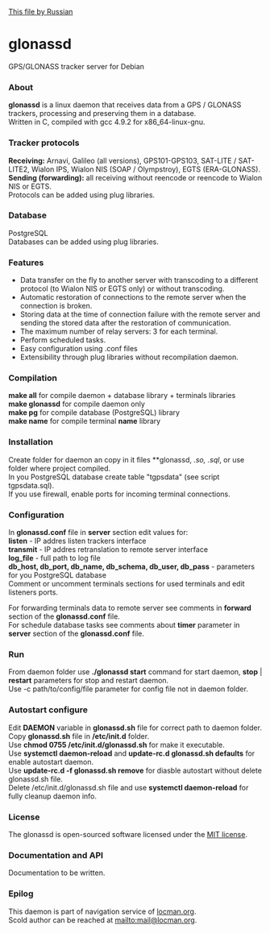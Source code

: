 [This file by Russian](ru/README.md)

# glonassd
GPS/GLONASS tracker server for Debian

### About
**glonassd** is a linux daemon that receives data from a GPS / GLONASS trackers, processing and preserving them in a database.<br>
Written in C, сompiled with gcc 4.9.2 for x86_64-linux-gnu.

### Tracker protocols
**Receiving:** Arnavi, Galileo (all versions), GPS101-GPS103, SAT-LITE / SAT-LITE2, Wialon IPS, Wialon NIS (SOAP / Olympstroy), EGTS (ERA-GLONASS).<br>
**Sending (forwarding):** all receiving without reencode or reencode to Wialon NIS or EGTS.<br>
Protocols can be added using plug libraries.

### Database
PostgreSQL<br>
Databases can be added using plug libraries.

### Features
* Data transfer on the fly to another server with transcoding to a different protocol (to Wialon NIS or EGTS only) or without transcoding.
* Automatic restoration of connections to the remote server when the connection is broken.
* Storing data at the time of connection failure with the remote server and sending the stored data after the restoration of communication.
* The maximum number of relay servers: 3 for each terminal.
* Perform scheduled tasks.
* Easy configuration using .conf files
* Extensibility through plug libraries without recompilation daemon.

### Compilation
**make all** for compile daemon + database library + terminals libraries<br>
**make glonassd** for compile daemon only<br>
**make pg** for compile database (PostgreSQL) library<br>
**make name** for compile terminal **name** library

### Installation
Create folder for daemon an copy in it files **glonassd, *.so, *.sql**, or use folder where project compiled.<br>
In you PostgreSQL database create table "tgpsdata" (see script tgpsdata.sql).<br>
If you use firewall, enable ports for incoming terminal connections.

### Configuration
In **glonassd.conf** file in **server** section edit values for:<br>
**listen** - IP addres listen trackers interface<br>
**transmit** - IP addres retranslation to remote server interface<br>
**log_file** - full path to log file<br>
**db_host, db_port, db_name, db_schema, db_user, db_pass** - parameters for you PostgreSQL database<br>
Comment or uncomment terminals sections for used terminals and edit listeners ports.

For forwarding terminals data to remote server see comments in **forward** section of the **glonassd.conf** file.<br>
For schedule database tasks see comments about **timer** parameter in **server** section of the **glonassd.conf** file.

### Run
From daemon folder use **./glonassd start** command for start daemon, **stop** | **restart** parameters for stop and restart daemon.<br>
Use -c path/to/config/file parameter for config file not in daemon folder.

### Autostart configure
Edit **DAEMON** variable in **glonassd.sh** file for correct path to daemon folder.<br>
Copy **glonassd.sh** file in **/etc/init.d** folder.<br>
Use **chmod 0755 /etc/init.d/glonassd.sh** for make it executable.<br>
Use **systemctl daemon-reload** and **update-rc.d glonassd.sh defaults** for enable autostart daemon.<br>
Use **update-rc.d -f glonassd.sh remove** for diasble autostart without delete glonassd.sh file.<br>
Delete /etc/init.d/glonassd.sh file and use **systemctl daemon-reload** for fully cleanup daemon info.

### License
The glonassd is open-sourced software licensed under the [MIT license](http://opensource.org/licenses/MIT).

### Documentation and API
Documentation to be written.

### Epilog
This daemon is part of navigation service of [locman.org](http://locman.org/map/index.php).<br>
Scold author can be reached at <mailto:mail@locman.org>.
